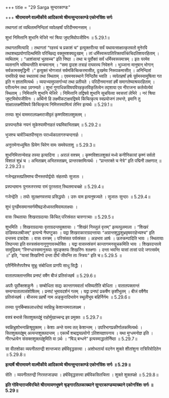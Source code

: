 +++
title = "29 Sarga सुन्दरकाण्डः"

+++
**श्रीरामायणे वाल्मीकीये आदिकाव्ये श्रीमत्सुन्दरकाण्डे एकोनत्रिंशः सर्गः**

तथागतां तां व्यथितामनिन्दितां व्यपेतहर्षां परिदीनमानसाम् ।

शुभां निमित्तानि शुभानि भेजिरे नरं श्रिया जुष्टमिवोपजीविनः ॥ 5.29.1॥

तथागतामित्यादि । तथागतां “रहस्यं च प्रकाशं च” इत्युक्तरीत्या सर्वं यथावत्साक्षात्कृतवतो मुनेरपि तथाशब्दप्रयोगादित्थमिति परिच्छिद्य वक्तुमशक्यदुःखाम् । तां धर्मिस्वरूपातिरिक्तयत्किंचिदतिशयरहिताम् । व्यथिताम् । “आशंसायां भूतवच्च” इति निष्ठा । तथा च पूर्वोक्तं सर्वं धर्मिस्वरूपमात्रम् । इतः परमेव व्यसनानि भविष्यन्तीति मन्यमानाम् । “समा द्वादश तत्राहं राघवस्य निवेशने । भुञ्जाना मानुषान् भोगान् सर्वकामसमृद्धिनी ।” इत्युक्तं भोगजातं सर्वमकिंचित्करमासीत्, दुःखमेव निरूपकमासीत् । अनिन्दितां रामविरहे यथा स्थातव्यं तथा स्थिताम् । एवमनवस्थाने निन्दितैव भवति । व्यपेतहर्षां हर्षः पूर्वमस्यामुषित्वा गत इति न ज्ञातामित्यर्थः । व्यपाभ्यामुपसर्गाभ्यां तथा प्रतीयते । परिदीनमानसां हर्षे समागतेष्याश्रयरहिताम् । परीत्यनेन तथा ऽवगम्यते । शुभां गुणाधिकविषयविरहकृतविकृतित्वेन तद्दशाया एव नीराजना कर्तव्येत्येवं स्थिताम् । निमित्तानि शुभानि भेजिरे । निमित्तानि तद्विषये शुभानि सूचयित्वा स्वसत्तां लेभिरे । नरं श्रिया जुष्टमिवोपजीविनः । अर्थिनो हि लक्ष्मीकटाक्षवद्विषये किंचित्कृत्य स्वप्रयोजनं लभन्ते, इमानि तु साक्षाल्लक्ष्मीविषये किंचित्कृत्य निमित्तस्वामित्वं लेभिर इत्यर्थः ॥ 5.29.1॥

तस्याः शुभं वाममरालपक्ष्मराजीवृतं कृष्णविशालशुक्लम् ।

प्रास्पन्दतैकं नयनं सुकेश्यामीनाहतं पद्ममिवाभिताम्रम् ॥ 5.29.2॥

भुजश्च चार्वञ्चितपीनवृत्तः परार्ध्यकालागरुचन्दनार्हः ।

अनुत्तमेनाध्युषितः प्रियेण चिरेण वामः समवेपताशु ॥ 5.29.3॥

शुभनिमित्तान्येवाह तस्या इत्यादिना । अरालं वक्त्रम् । कृष्णविशालशुक्लं मध्ये कनीनिकायां कृष्णं सर्वतो विशालं शुभ्रं च । अभिताम्रम् अभितस्ताम्रम्, प्रान्तरक्तमित्यर्थः । “प्रान्तरक्ते च नेत्रे” इति पद्मिनी लक्षणात् ॥ 2.29.23॥

गजेन्द्रहस्तप्रतिमश्च पीनस्तयोर्द्वयोः संहतयोः सुजातः ।

प्रस्पन्दमानः पुनरूरुरस्या रामं पुरस्तात् स्थितमाचचक्षे ॥ 5.29.4॥

गजेन्द्रेति । तयोः सुलक्षणवत्तया प्रसिद्धयोः । उरुः वाम इत्यनुषज्यते । सुजातः सुन्दरः ॥ 5.29.4॥

शुभं पुनर्हेमसमानवर्णमीषद्रजोध्वस्तमिवामलाक्ष्याः ।

वासः स्थितायाः शिखराग्रदत्याः किंचित् परिस्रंसत चारुगात्र्याः ॥ 5.29.5॥

शुभमिति । शिखराग्रदत्याः वृत्ताग्रदन्तयुक्तायाः । “शिखंरं निस्तुलं वृत्तम्” इत्यत्पुलमाला । “शिखरं दाडिमफलबीजम्” इत्यन्ये नैघण्टुकाः । यद्वा शिखराकाराग्रदन्तायाः “अग्रान्तशुद्धशुभ्रवृषवराहेभ्यश्च” इति दन्तस्य दत्रादेशः । वासः वस्त्रम् । परिस्रंसत पर्यस्रंसत । अडभाव आर्षः । ऊरुकम्पादिति भावः । स्थितायाः तिष्ठन्त्या इति वस्त्रस्रंसनानुगुणावस्थोक्तिः । यद्वा वासस्स्रंसनं कान्तागमनसूचकमिति भावः । शिखरदन्तत्वे सामुद्रिकम् “स्निग्धास्समानुरूपाः सुपङ्क्तयः शिखरिणः श्लक्ष्णाः । दन्ता भवन्ति यासां तासां पादे जगत्सर्वम् ॥” इति, “यासां शिखरिणो दन्ता दीर्घं जीवन्ति ताः स्त्रियः” इति च॥ 5.29.5 ॥

एतैर्निमित्तैरपरैश्च सुभ्रूः संबोधिता प्रागपि साधु सिद्धैः ।

वातातपक्लान्तमिव प्रनष्टं वर्षेण बीजं प्रतिसंजहर्ष ॥ 5.29.6॥

अपरैः पूर्वोक्तशकुनैः । सम्बोधिता सद्यः कान्तागमवार्ता भविष्यतीति बोधिता । वातातपक्लान्तं सम्यग्वातातपसंशोषितम् । प्रनष्टं भूमावदर्शनं गतम् । यद्वा प्रनष्टं प्रकर्षेण कृशीभूतम् । बीजं वर्षेणैव प्रतिसंजहर्ष । बीजस्य प्रहर्षो नाम अङ्कुरादिभावेन स्थूलीभूय बहिर्निर्गमः ॥ 5.29.6॥

तस्याः पुनर्बिम्बफलाधरोष्ठं स्वक्षिभ्रु केशान्तमरालपक्ष्म ।

वक्त्रं बभासे सितशुक्लदंष्ट्रं राहोर्मुखाच्चन्द्र इव प्रमुक्तः ॥ 5.29.7॥

स्वक्षिभ्रुशोभनाक्षिश्रूयुक्तम् । केशाः अन्ते यस्य तत् केशान्तम् । उपरिभागप्रकीर्णालकमित्यर्थः । सितशुक्लदंष्ट्रम् अत्यन्तशुक्लदन्तम् । एकार्थे शब्दद्वयप्रयोगो ऽतिशयज्ञापनाय । यथा मुग्धमनोज्ञ इति । नीरन्ध्रत्वेन संसक्तशुक्लदंष्ट्रमिति वा ऽर्थः । “षिञ् बन्धने” इत्यस्माद्धातोर्निष्ठा ॥ 5.29.7॥

सा वीतशोका व्यपनीततन्द्री शान्तज्वरा हर्षविवृद्धसत्त्वा । अशोभतार्या वदनेन शुक्ले शीतांशुना रात्रिरिवोदितेन ॥ 5.29.8॥

**इत्यार्षे श्रीरामायणे वाल्मीकीये आदिकाव्ये श्रीमत्सुन्दरकाण्डे एकोनत्रिंशः सर्गः ॥ 5.29॥**

सेति । व्यपनीततन्द्री निरस्तजाड्या । हर्षविवृद्धसत्त्वा हर्षविकसितचित्ता । शुक्ले शुक्लपक्षे ॥ 5.29.8॥

**इति गोविन्दराजविरचिते श्रीरामायणभूषणे श्रृङ्गारतिलकाख्याने सुन्दरकाण्डव्याख्याने एकोनत्रिंशः सर्गः ॥ 5.29॥**
